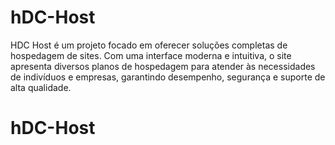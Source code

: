 # hDC-Host
HDC Host é um projeto focado em oferecer soluções completas de hospedagem de sites. Com uma interface moderna e intuitiva, o site apresenta diversos planos de hospedagem para atender às necessidades de indivíduos e empresas, garantindo desempenho, segurança e suporte de alta qualidade.
# hDC-Host
